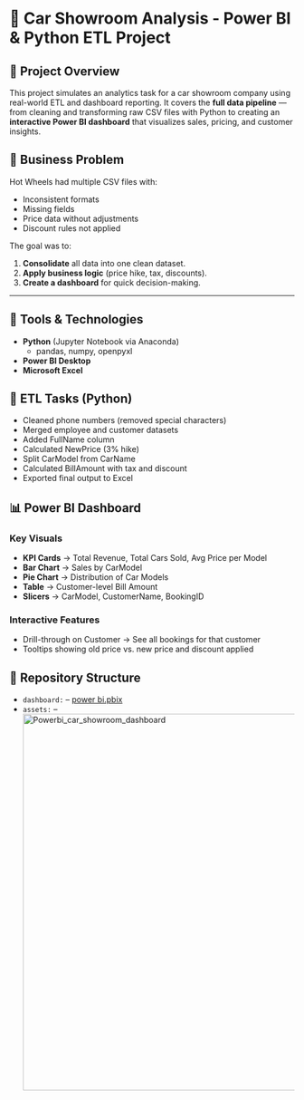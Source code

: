 # 🚗 Car Showroom Analysis - Power BI & Python ETL Project

## 📌 Project Overview
This project simulates an analytics task for a car showroom company using real-world ETL and dashboard reporting. It covers the **full data pipeline** — from cleaning and transforming raw CSV files with Python to creating an **interactive Power BI dashboard** that visualizes sales, pricing, and customer insights.

## 🎯 Business Problem
Hot Wheels had multiple CSV files with:
- Inconsistent formats
- Missing fields
- Price data without adjustments
- Discount rules not applied

The goal was to:
1. **Consolidate** all data into one clean dataset.
2. **Apply business logic** (price hike, tax, discounts).
3. **Create a dashboard** for quick decision-making.

---

## 🔧 Tools & Technologies
- **Python** (Jupyter Notebook via Anaconda)
  - pandas, numpy, openpyxl
- **Power BI Desktop**
- **Microsoft Excel**

## 🧹 ETL Tasks (Python)
- Cleaned phone numbers (removed special characters)
- Merged employee and customer datasets
- Added FullName column
- Calculated NewPrice (3% hike)
- Split CarModel from CarName
- Calculated BillAmount with tax and discount
- Exported final output to Excel

## 📊 Power BI Dashboard

### **Key Visuals**
- **KPI Cards** → Total Revenue, Total Cars Sold, Avg Price per Model
- **Bar Chart** → Sales by CarModel
- **Pie Chart** → Distribution of Car Models
- **Table** → Customer-level Bill Amount
- **Slicers** → CarModel, CustomerName, BookingID

### **Interactive Features**
- Drill-through on Customer → See all bookings for that customer
- Tooltips showing old price vs. new price and discount applied

## 📁 Repository Structure
- `dashboard:` – [power bi.pbix](https://github.com/yusufonline98/Car-Showroom-Analysis---Power-BI-Python-ETL-Project/blob/main/power%20bi.pbix)
- `assets:` – <img width="1276" height="665" alt="Powerbi_car_showroom_dashboard" src="https://github.com/user-attachments/assets/623ecbd2-78f4-4cb3-ae6d-a223e4734e90" />

